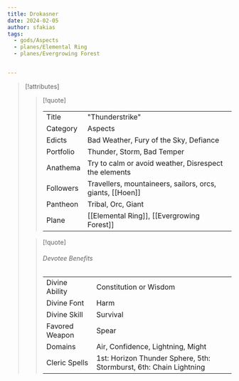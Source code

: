 ```yaml
---
title: Drokasner
date: 2024-02-05
author: sfakias
tags:
  - gods/Aspects
  - planes/Elemental Ring
  - planes/Evergrowing Forest


---
```

> [!attributes]
> 
> > [!quote]
> >
> > | | |
> > | --- | --- |
> > | Title | "Thunderstrike" |
> > | Category | Aspects |
> > | Edicts | Bad Weather, Fury of the Sky, Defiance |
> > | Portfolio | Thunder, Storm, Bad Temper |
> > | Anathema | Try to calm or avoid weather, Disrespect the elements |
> > | Followers | Travellers, mountaineers, sailors, orcs, giants, [[Hoen]] |
> > | Pantheon | Tribal, Orc, Giant |
> > | Plane | [[Elemental Ring]], [[Evergrowing Forest]] |
>
> > [!quote]
> > 
> > ###### Devotee Benefits
> > | | |
> > | --- | --- |
> > | Divine Ability | Constitution or Wisdom |
> > | Divine Font | Harm |
> > | Divine Skill | Survival |
> > | Favored Weapon | Spear |
> > | Domains | Air, Confidence, Lightning, Might |
> > | Cleric Spells | 1st: Horizon Thunder Sphere, 5th: Stormburst, 6th: Chain Lightning |
